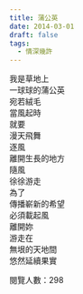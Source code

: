 ```yaml
---
title: 蒲公英
date: 2014-03-01
draft: false
tags:
  - 情深幾許
---
```

我是草地上  
一球球的蒲公英  
宛若絨毛  
當風起時  
就要  
漫天飛舞  
逐風  
離開生長的地方  
隨風  
徐徐游走  
為了  
傳播嶄新的希望  
必須載起風  
離開妳  
游走在  
無垠的天地間  
悠然延續果實  


閱覽人數：298